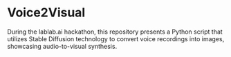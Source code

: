 # Voice2Visual
During the lablab.ai hackathon, this repository presents a Python script that utilizes Stable Diffusion technology to convert voice recordings into images, showcasing audio-to-visual synthesis.
